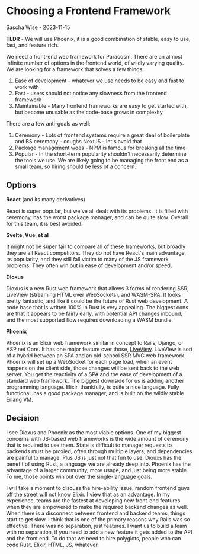# Choosing a Frontend Framework
Sascha Wise - 2023-11-15

**TLDR** - We will use Phoenix, it is a good combination of stable, easy to use, fast, and feature rich. 

We need a front-end web framework for Paracosm. There are an almost infinite number of options in the frontend world, of wildly varying quality. We are looking for a framework that solves a few things:

1. Ease of development - whatever we use needs to be easy and fast to work with
2. Fast - users should not notice any slowness from the frontend framework
3. Maintainable - Many frontend frameworks are easy to get started with, but become unusable as the code-base grows in complexity

There are a few anti-goals as well:

1. Ceremony - Lots of frontend systems require a great deal of boilerplate and BS ceremony - coughs NextJS - let's avoid that
2. Package management woes - NPM is famous for breaking all the time
3. Popular - In the short-term popularity shouldn't necessarily determine the tools we use. We are likely going to be managing the front end as a small team, so hiring should be less of a concern.

## Options

**React** (and its many derivatives)

React is super popular, but we've all dealt with its problems. It is filled with ceremony, has the worst package manager, and can be quite slow. Overall for this team, it is best avoided. 

**Svelte, Vue, et al**

It might not be super fair to compare all of these frameworks, but broadly they are all React competitors. They do not have React's main advantage, its popularity, and they still fall victim to many of the JS framework problems. They often win out in ease of development and/or speed.

**Dioxus**

Dioxus is a new Rust web framework that allows 3 forms of rendering SSR, LiveView (streaming HTML over WebSockets), and WASM-SPA. It looks pretty fantastic, and like it could be the future of Rust web development. A code base that is written 100% in Rust is very appealing. The biggest cons are that it appears to be fairly early, with potential API changes inbound, and the most supported flow requires downloading a WASM bundle. 

**Phoenix**

Phoenix is an Elixir web framework similar in concept to Rails, Django, or ASP.net Core. It has one major feature over those, [LiveView](https://hexdocs.pm/phoenix_live_view/Phoenix.LiveView.html). LiveView is sort of a hybrid between an SPA and an old-school SSR MVC web framework. Phoenix will set up a WebSocket for each page load, when an event happens on the client side, those changes will be sent back to the web server. You get the reactivity of a SPA and the ease of development of a standard web framework. The biggest downside for us is adding another programming language. Elixir, thankfully, is quite a nice language. Fully functional, has a good package manager, and is built on the wildly stable Erlang VM.

## Decision
I see Dioxus and Phoenix as the most viable options. One of my biggest concerns with JS-based web frameworks is the wide amount of ceremony that is required to use them. State is difficult to manage; requests to backends must be proxied, often through multiple layers; and dependencies are painful to manage. Plus JS is just not that fun to use. Diouxs has the benefit of using Rust, a language we are already deep into. Phoenix has the advantage of a larger community, more usage, and just being more stable. To me, those points win out over the single-language goals.

I will take a moment to discuss the hire-ability issue, random frontend guys off the street will not know Elixir. I view that as an advantage. In my experience, teams are the fastest at developing new front-end features when they are empowered to make the required backend changes as well. When there is a disconnect between frontend and backend teams, things start to get slow. I think that is one of the primary reasons why Rails was so effective. There was no separation, just features. I want us to build a team with no separation, if you need to add a new feature it gets added to the API and the front end. To do that we need to hire polyglots, people who can code Rust, Elixir, HTML, JS, whatever. 

